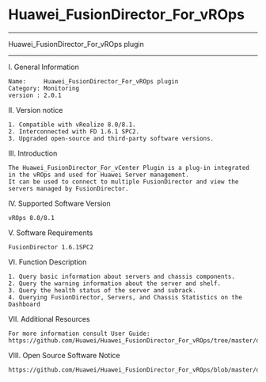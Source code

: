 # Huawei_FusionDirector_For_vROps

**********************************************************************************
Huawei_FusionDirector_For_vROps plugin
**********************************************************************************

I. General Information 

    Name:     Huawei_FusionDirector_For_vROps plugin
    Category: Monitoring 
    version : 2.0.1
    
II. Version notice

    1. Compatible with vRealize 8.0/8.1.
    2. Interconnected with FD 1.6.1 SPC2.
    3. Upgraded open-source and third-party software versions.

III. Introduction

    The Huawei_FusionDirector_For_vCenter Plugin is a plug-in integrated in the vROps and used for Huawei Server management. 
    It can be used to connect to multiple FusionDirector and view the servers managed by FusionDirector.

IV. Supported Software Version
    
    vROps 8.0/8.1
    
V. Software Requirements

    FusionDirector 1.6.1SPC2

VI. Function Description
    
    1. Query basic information about servers and chassis components.
    2. Query the warning information about the server and shelf.
    3. Query the health status of the server and subrack.
    4. Querying FusionDirector, Servers, and Chassis Statistics on the Dashboard

VII. Additional Resources

    For more information consult User Guide: https://github.com/Huawei/Huawei_FusionDirector_For_vROps/tree/master/docs

VIII. Open Source Software Notice

    https://github.com/Huawei/Huawei_FusionDirector_For_vROps/blob/master/docs/Open%20Source%20Software%20Notice.doc
